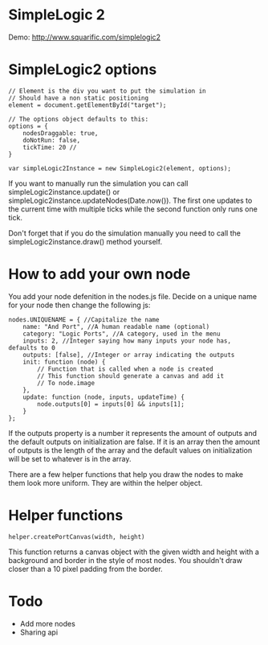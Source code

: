 SimpleLogic 2
=============

Demo: http://www.squarific.com/simplelogic2

SimpleLogic2 options
========================

	// Element is the div you want to put the simulation in
	// Should have a non static positioning
	element = document.getElementById("target");

	// The options object defaults to this:
    options = {
    	nodesDraggable: true,
    	doNotRun: false,
    	tickTime: 20 //
    }

    var simpleLogic2Instance = new SimpleLogic2(element, options);

If you want to manually run the simulation you can call simpleLogic2instance.update() or simpleLogic2instance.updateNodes(Date.now()). The first one updates to the current time with multiple ticks while the second function only runs one tick.

Don't forget that if you do the simulation manually you need to call the simpleLogic2instance.draw() method yourself.

How to add your own node
========================

You add your node defenition in the nodes.js file. Decide on a unique name for your node then change the following js:

    nodes.UNIQUENAME = { //Capitalize the name
        name: "And Port", //A human readable name (optional)
        category: "Logic Ports", //A category, used in the menu
        inputs: 2, //Integer saying how many inputs your node has, defaults to 0
        outputs: [false], //Integer or array indicating the outputs
        init: function (node) {
            // Function that is called when a node is created
            // This function should generate a canvas and add it
            // To node.image
        },
        update: function (node, inputs, updateTime) {
            node.outputs[0] = inputs[0] && inputs[1];
        }
    };

If the outputs property is a number it represents the amount of outputs and the default outputs on initialization are false. If it is an array then the amount of outputs is the length of the array and the default values on initialization will be set to whatever is in the array.

There are a few helper functions that help you draw the nodes to make them look more uniform. They are within the helper object.

Helper functions
================

    helper.createPortCanvas(width, height)

This function returns a canvas object with the given width and height with a background and border in the style of most nodes. You shouldn't draw closer than a 10 pixel padding from the border.

Todo
====

* Add more nodes
* Sharing api